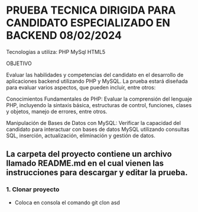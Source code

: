 # PRUEBA TECNICA DIRIGIDA PARA CANDIDATO ESPECIALIZADO EN BACKEND 08/02/2024

Tecnologias a utiliza:
PHP
MySql
HTML5

OBJETIVO

Evaluar las habilidades y competencias del candidato en el desarrollo de aplicaciones backend utilizando PHP y MySQL. La prueba estará diseñada para evaluar varios aspectos, que pueden incluir, entre otros:

Conocimientos Fundamentales de PHP: Evaluar la comprensión del lenguaje PHP, incluyendo la sintaxis básica, estructuras de control, funciones, clases y objetos, manejo de errores, entre otros.

Manipulación de Bases de Datos con MySQL: Verificar la capacidad del candidato para interactuar con bases de datos MySQL utilizando consultas SQL, inserción, actualización, eliminación y gestión de datos.

## La carpeta del proyecto contiene un archivo llamado README.md en el cual vienen las instrucciones para descargar y editar la prueba.

### 1. Clonar proyecto
- Coloca en consola el comando git clon asd